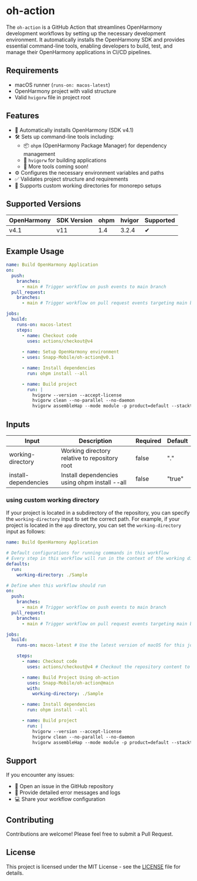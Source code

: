 # oh-action
The `oh-action` is a GitHub Action that streamlines OpenHarmony development workflows by setting up the necessary development environment. It automatically installs the OpenHarmony SDK and provides essential command-line tools, enabling developers to build, test, and manage their OpenHarmony applications in CI/CD pipelines.

## Requirements
- macOS runner (`runs-on: macos-latest`)
- OpenHarmony project with valid structure
- Valid `hvigorw` file in project root

## Features
- 🚀 Automatically installs OpenHarmony (SDK v4.1)
- 🛠️ Sets up command-line tools including:
  - 📦 `ohpm` (OpenHarmony Package Manager) for dependency management
  - 🔨 `hvigorw` for building applications
  - 🔄 More tools coming soon!
- ⚙️ Configures the necessary environment variables and paths
- ✅ Validates project structure and requirements
- 📁 Supports custom working directories for monorepo setups

## Supported Versions
| OpenHarmony | SDK Version | ohpm | hvigor | Supported |
|-------------|-------------|------|--------|-----------|
| v4.1        | v11         | 1.4  | 3.2.4  | ✔         |

## Example Usage

``` yaml
name: Build OpenHarmony Application
on:
  push:
    branches:
      - main # Trigger workflow on push events to main branch
  pull_request:
    branches:
      - main # Trigger workflow on pull request events targeting main branch

jobs:
  build:
    runs-on: macos-latest
    steps:
      - name: Checkout code
        uses: actions/checkout@v4 
          
      - name: Setup OpenHarmony environment
      - uses: Snapp-Mobile/oh-action@v0.1

      - name: Install dependencies
        run: ohpm install --all

      - name: Build project
        run: |
          hvigorw --version --accept-license
          hvigorw clean --no-parallel --no-daemon
          hvigorw assembleHap --mode module -p product=default --stacktrace --no-parallel --no-daemon

```


## Inputs

| Input                 | Description                                         | Required | Default |
|---------------------  |-----------------------------------------------------|----------|---------|
| working-directory     | Working directory relative to repository root       | false    | "."     |
| install-dependencies  | Install dependencies using ohpm install --all       | false    | "true"  |


### using custom working directory
If your project is located in a subdirectory of the repository, you can specify the `working-directory` input to set the correct path. For example, if your project is located in the `app` directory, you can set the `working-directory` input as follows:

```yaml
name: Build OpenHarmony Application

# Default configurations for running commands in this workflow
# Every step in this workflow will run in the context of the working directory
defaults:
  run:
    working-directory: ./Sample

# Define when this workflow should run
on:
  push:
    branches:
      - main # Trigger workflow on push events to main branch
  pull_request:
    branches:
      - main # Trigger workflow on pull request events targeting main branch

jobs:
  build:
    runs-on: macos-latest # Use the latest version of macOS for this job

    steps:
      - name: Checkout code
        uses: actions/checkout@v4 # Checkout the repository content to the runner

      - name: Build Project Using oh-action
        uses: Snapp-Mobile/oh-action@main
        with:
          working-directory: ./Sample

      - name: Install dependencies
        run: ohpm install --all

      - name: Build project
        run: |
          hvigorw --version --accept-license
          hvigorw clean --no-parallel --no-daemon
          hvigorw assembleHap --mode module -p product=default --stacktrace --no-parallel --no-daemon
```

## Support

If you encounter any issues:
- 🐛 Open an issue in the GitHub repository
- 📝 Provide detailed error messages and logs
- 💻 Share your workflow configuration

## Contributing
Contributions are welcome! Please feel free to submit a Pull Request.

## License
This project is licensed under the MIT License - see the [LICENSE](LICENSE) file for details.
